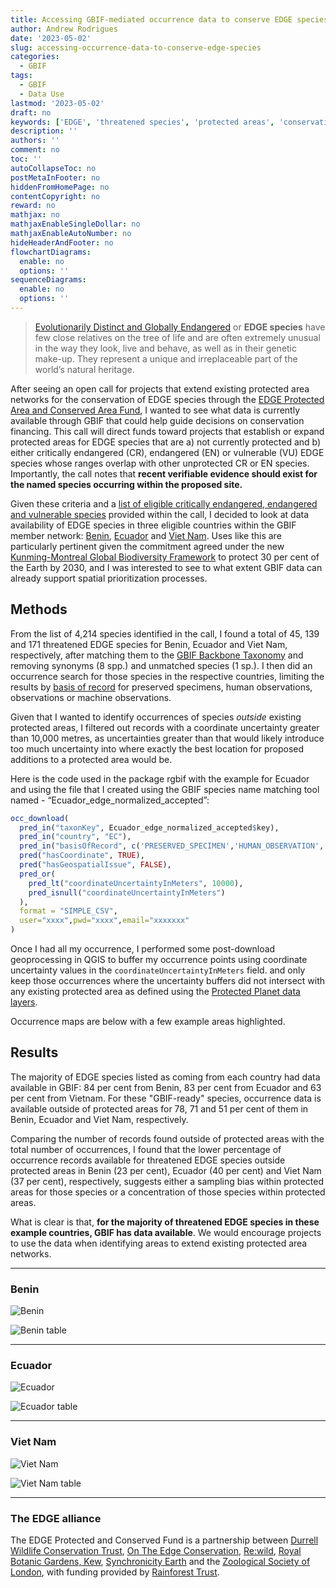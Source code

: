 ```yaml
---
title: Accessing GBIF-mediated occurrence data to conserve EDGE species
author: Andrew Rodrigues
date: '2023-05-02'
slug: accessing-occurrence-data-to-conserve-edge-species
categories:
  - GBIF
tags:
  - GBIF
  - Data Use
lastmod: '2023-05-02'
draft: no
keywords: ['EDGE', 'threatened species', 'protected areas', 'conservation financing', 'data availability']
description: ''
authors: ''
comment: no
toc: ''
autoCollapseToc: no
postMetaInFooter: no
hiddenFromHomePage: no
contentCopyright: no
reward: no
mathjax: no
mathjaxEnableSingleDollar: no
mathjaxEnableAutoNumber: no
hideHeaderAndFooter: no
flowchartDiagrams:
  enable: no
  options: ''
sequenceDiagrams:
  enable: no
  options: ''
---
```


> [Evolutionarily Distinct and Globally Endangered](https://www.edgeofexistence.org/) or **EDGE species** have few close relatives on the tree of life and are often extremely unusual in the way they look, live and behave, as well as in their genetic make-up. They represent a unique and irreplaceable part of the world’s natural heritage. 

After seeing an open call for projects that extend existing protected area networks for the conservation of EDGE species through the [EDGE Protected Area and Conserved Area Fund](https://www.edgeofexistence.org/edge-protected-and-conserved-area-fund/#:~:text=The%20EDGE%20Protected%20and%20Conserved,across%20the%20tropics%20and%20subtropics), I wanted to see what data is currently available through GBIF that could help guide decisions on conservation financing. This call will direct funds toward projects that establish or expand protected areas for EDGE species that are a) not currently protected and b) either critically endangered (CR), endangered (EN) or vulnerable (VU) EDGE species whose ranges overlap with other unprotected CR or EN species. Importantly, the call notes that **recent verifiable evidence should exist for the named species occurring within the proposed site.** 

Given these criteria and a [list of eligible critically endangered, endangered and vulnerable species](https://www.edgeofexistence.org/wp-content/uploads/2023/03/2023_EDGE_species_RT_call.xlsx) provided within the call, I decided to look at data availability of EDGE species in three eligible countries within the GBIF member network: [Benin](https://www.gbif.org/country/BJ/about), [Ecuador](https://www.gbif.org/country/EC/about) and [Viet Nam](https://www.gbif.org/country/VN/about). Uses like this are particularly pertinent given the commitment agreed under the new [Kunming-Montreal Global Biodiversity Framework](https://www.cbd.int/article/cop15-final-text-kunming-montreal-gbf-221222) to protect 30 per cent of the Earth by 2030, and I was interested to see to what extent GBIF data can already support spatial prioritization processes. 

## Methods

From the list of 4,214 species identified in the call, I found a total of 45, 139 and 171 threatened EDGE species for Benin, Ecuador and Viet Nam, respectively, after matching them to the [GBIF Backbone Taxonomy](https://www.gbif.org/dataset/d7dddbf4-2cf0-4f39-9b2a-bb099caae36c) and removing synonyms (8 spp.) and unmatched species (1 sp.). I then did an occurrence search for those species in the respective countries, limiting the results by [basis of record](https://docs.gbif.org/course-data-use/en/basis-of-record.html) for preserved specimens, human observations, observations or machine observations. 

Given that I wanted to identify occurrences of species _outside_ existing protected areas, I filtered out records with a coordinate uncertainty greater than 10,000 metres, as uncertainties greater than that would likely introduce too much uncertainty into where exactly the best location for proposed additions to a protected area would be.  

Here is the code used in the package rgbif with the example for Ecuador and using the file that I created using the GBIF species name matching tool named - “Ecuador_edge_normalized_accepted”:

```R
occ_download(
  pred_in("taxonKey", Ecuador_edge_normalized_accepted$key),
  pred_in("country", "EC"),
  pred_in("basisOfRecord", c('PRESERVED_SPECIMEN','HUMAN_OBSERVATION','OBSERVATION','MACHINE_OBSERVATION')),
  pred("hasCoordinate", TRUE),
  pred("hasGeospatialIssue", FALSE),
  pred_or(
    pred_lt("coordinateUncertaintyInMeters", 10000),
    pred_isnull("coordinateUncertaintyInMeters")
  ),
  format = "SIMPLE_CSV",
  user="xxxx",pwd="xxxx",email="xxxxxxx"
)
```

Once I had all my occurrence, I performed some post-download geoprocessing in QGIS to buffer my occurrence points using coordinate uncertainty values in the `coordinateUncertaintyInMeters` field. and only keep those occurrences where the uncertainty buffers did not intersect with any existing protected area as defined using the [Protected Planet data layers](https://www.protectedplanet.net/). 

Occurrence maps are below with a few example areas highlighted.

## Results

The majority of EDGE species listed as coming from each country had data available in GBIF: 84 per cent from Benin, 83 per cent from Ecuador and 63 per cent from Vietnam. For these "GBIF-ready" species, occurrence data is available outside of protected areas for 78, 71 and 51 per cent of them in Benin, Ecuador and Viet Nam, respectively.

Comparing the number of records found outside of protected areas with the total number of occurrences, I found that the lower percentage of occurrence records available for threatened EDGE species outside protected areas in Benin (23 per cent), Ecuador (40 per cent) and Viet Nam (37 per cent), respectively, suggests either a sampling bias within protected areas for those species or a concentration of those species within protected areas.

What is clear is that, **for the majority of threatened EDGE species in these example countries, GBIF has data available**. We would encourage projects to use the data when identifying areas to extend existing protected area networks. 

--- 

### Benin

![Benin](/post/2023-05-01-accessing-occurrence-data-to-conserve-edge-species/benin-edge.png)

![Benin table](/post/2023-05-01-accessing-occurrence-data-to-conserve-edge-species/benin_table.png)

---

### Ecuador

![Ecuador](/post/2023-05-01-accessing-occurrence-data-to-conserve-edge-species/ecuador-edge.png)

![Ecuador table](/post/2023-05-01-accessing-occurrence-data-to-conserve-edge-species/ecuador_table.png)

---

### Viet Nam

![Viet Nam](/post/2023-05-01-accessing-occurrence-data-to-conserve-edge-species/viet_nam-edge.png)

![Viet Nam table](/post/2023-05-01-accessing-occurrence-data-to-conserve-edge-species/vietnam_table.png)

---

### The EDGE alliance 

The EDGE Protected and Conserved Fund is a partnership between [Durrell Wildlife Conservation Trust](https://www.durrell.org/), [On The Edge Conservation](https://www.ontheedge.org/), [Re:wild](https://www.rewild.org/), [Royal Botanic Gardens, Kew](https://www.kew.org/), [Synchronicity Earth](https://www.synchronicityearth.org/) and the [Zoological Society of London](https://www.zsl.org/), with funding provided by [Rainforest Trust](https://www.rainforesttrust.org/).
